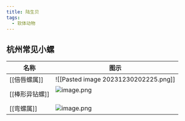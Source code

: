 ```yaml
---
title: 陆生贝
tags:
  - 软体动物
---
```

## 杭州常见小螺

| 名称 | 图示 |
| ---- | ---- |
| [[倍唇螺属]] | ![[Pasted image 20231230202225.png]] |
| [[棒形异钻螺]] | ![image.png](https://gotcha-picgo-bed.oss-cn-beijing.aliyuncs.com/20231230205655.png)<br><br> |
| [[弯螺属]] | ![image.png](https://gotcha-picgo-bed.oss-cn-beijing.aliyuncs.com/20231230205829.png)<br> |
